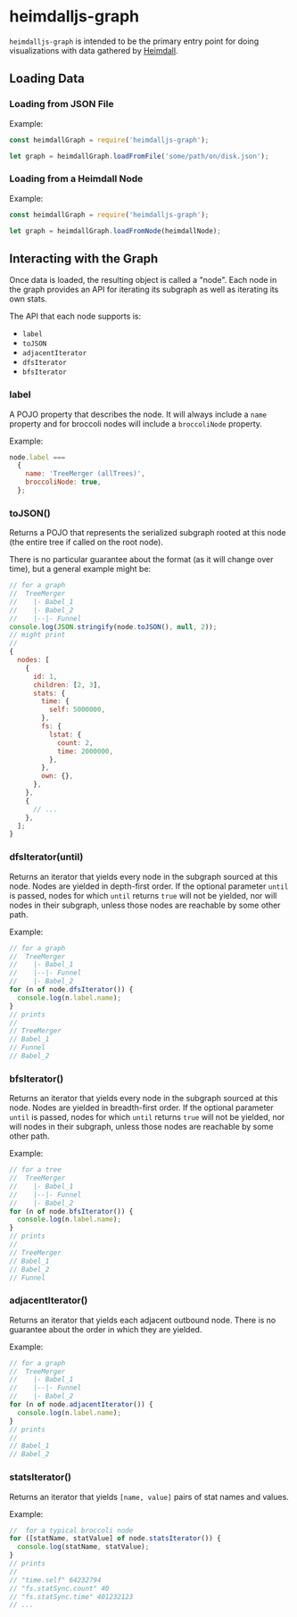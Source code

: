 # heimdalljs-graph

`heimdalljs-graph` is intended to be the primary entry point for doing visualizations with data
gathered by [Heimdall](https://github.com/heimdalljs/heimdalljs-lib).

## Loading Data

### Loading from JSON File

Example:

```js
const heimdallGraph = require('heimdalljs-graph');

let graph = heimdallGraph.loadFromFile('some/path/on/disk.json');
```

### Loading from a Heimdall Node

Example:

```js
const heimdallGraph = require('heimdalljs-graph');

let graph = heimdallGraph.loadFromNode(heimdallNode);
```

## Interacting with the Graph

Once data is loaded, the resulting object is called a "node". Each node in the graph provides
an API for iterating its subgraph as well as iterating its own stats.

The API that each node supports is:

- `label`
- `toJSON`
- `adjacentIterator`
- `dfsIterator`
- `bfsIterator`

### label

A POJO property that describes the node. It will always include a `name`
property and for broccoli nodes will include a `broccoliNode` property.

Example:

```js
node.label ===
  {
    name: 'TreeMerger (allTrees)',
    broccoliNode: true,
  };
```

### toJSON()

Returns a POJO that represents the serialized subgraph rooted at this node (the
entire tree if called on the root node).

There is no particular guarantee about the format (as it will change over time),
but a general example might be:

```js
// for a graph
//  TreeMerger
//    |- Babel_1
//    |- Babel_2
//    |--|- Funnel
console.log(JSON.stringify(node.toJSON(), null, 2));
// might print
//
{
  nodes: [
    {
      id: 1,
      children: [2, 3],
      stats: {
        time: {
          self: 5000000,
        },
        fs: {
          lstat: {
            count: 2,
            time: 2000000,
          },
        },
        own: {},
      },
    },
    {
      // ...
    },
  ];
}
```

### dfsIterator(until)

Returns an iterator that yields every node in the subgraph sourced at this node.
Nodes are yielded in depth-first order. If the optional parameter `until` is
passed, nodes for which `until` returns `true` will not be yielded, nor will
nodes in their subgraph, unless those nodes are reachable by some other path.

Example:

```js
// for a graph
//  TreeMerger
//    |- Babel_1
//    |--|- Funnel
//    |- Babel_2
for (n of node.dfsIterator()) {
  console.log(n.label.name);
}
// prints
//
// TreeMerger
// Babel_1
// Funnel
// Babel_2
```

### bfsIterator()

Returns an iterator that yields every node in the subgraph sourced at this node.
Nodes are yielded in breadth-first order. If the optional parameter `until` is
passed, nodes for which `until` returns `true` will not be yielded, nor will
nodes in their subgraph, unless those nodes are reachable by some other path.

Example:

```js
// for a tree
//  TreeMerger
//    |- Babel_1
//    |--|- Funnel
//    |- Babel_2
for (n of node.bfsIterator()) {
  console.log(n.label.name);
}
// prints
//
// TreeMerger
// Babel_1
// Babel_2
// Funnel
```

### adjacentIterator()

Returns an iterator that yields each adjacent outbound node. There is no guarantee
about the order in which they are yielded.

Example:

```js
// for a graph
//  TreeMerger
//    |- Babel_1
//    |--|- Funnel
//    |- Babel_2
for (n of node.adjacentIterator()) {
  console.log(n.label.name);
}
// prints
//
// Babel_1
// Babel_2
```

### statsIterator()

Returns an iterator that yields `[name, value]` pairs of stat names and values.

Example:

```js
//  for a typical broccoli node
for ([statName, statValue] of node.statsIterator()) {
  console.log(statName, statValue);
}
// prints
//
// "time.self" 64232794
// "fs.statSync.count" 40
// "fs.statSync.time" 401232123
// ...
```
